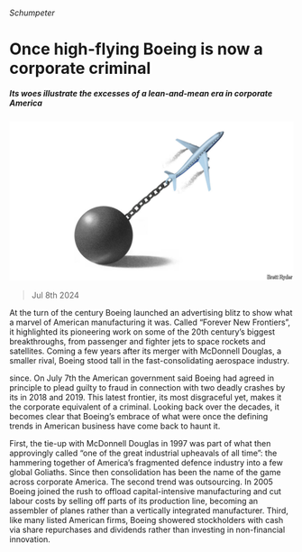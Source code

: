 ###### Schumpeter

# Once high-flying Boeing is now a corporate criminal 

##### Its woes illustrate the excesses of a lean-and-mean era in corporate America 

![image](images/20240713_WBD000.jpg) 

> Jul 8th 2024 

At the turn of the century Boeing launched an advertising blitz to show what a marvel of American manufacturing it was. Called “Forever New Frontiers”, it highlighted its pioneering work on some of the 20th century’s biggest breakthroughs, from passenger and fighter jets to space rockets and satellites. Coming a few years after its merger with McDonnell Douglas, a smaller rival, Boeing stood tall in the fast-consolidating aerospace industry. 

 since. On July 7th the American government said Boeing had agreed in principle to plead guilty to fraud in connection with two deadly crashes by its  in 2018 and 2019. This latest frontier, its most disgraceful yet, makes it the corporate equivalent of a criminal. Looking back over the decades, it becomes clear that Boeing’s embrace of what were once the defining trends in American business have come back to haunt it. 

First, the tie-up with McDonnell Douglas in 1997 was part of what  then approvingly called “one of the great industrial upheavals of all time”: the hammering together of America’s fragmented defence industry into a few global Goliaths. Since then consolidation has been the name of the game across corporate America. The second trend was outsourcing. In 2005 Boeing joined the rush to offload capital-intensive manufacturing and cut labour costs by selling off parts of its production line, becoming an assembler of planes rather than a vertically integrated manufacturer. Third, like many listed American firms, Boeing showered stockholders with cash via share repurchases and dividends rather than investing in non-financial innovation.

